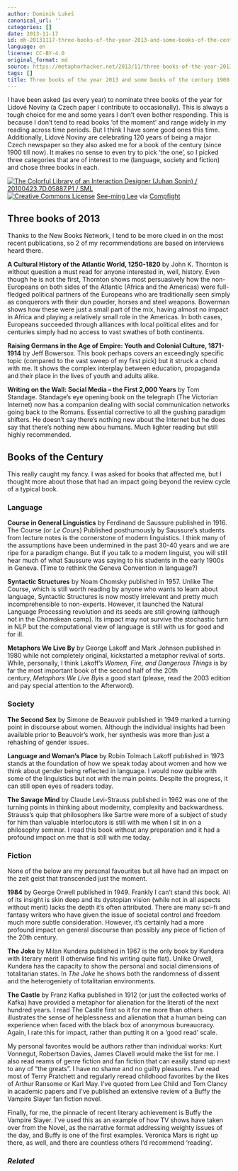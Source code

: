 ```yaml
---
author: Dominik Lukeš
canonical_url: ''
categories: []
date: 2013-11-17
id: mh-20131117-three-books-of-the-year-2013-and-some-books-of-the-century-1900-2013
language: en
license: CC-BY-4.0
original_format: md
source: https://metaphorhacker.net/2013/11/three-books-of-the-year-2013-and-some-books-of-the-century-1900-2013
tags: []
title: Three books of the year 2013 and some books of the century 1900-2013
---
```


I have been asked (as every year) to nominate three books of the year for Lidové Noviny (a Czech paper I contribute to occasionally). This is always a tough choice for me and some years I don’t even bother responding. This is because I don’t tend to read books ‘of the moment’ and range widely in my reading across time periods. But I think I have some good ones this time. Additionally, Lidové Noviny are celebrating 120 years of being a major Czech newspaper so they also asked me for a book of the century (since 1900 till now). It makes no sense to even try to pick ‘the one’, so I picked three categories that are of interest to me (language, society and fiction) and chose three books in each.

[![The Colorful Library of an Interaction Designer (Juhan Sonin) / 20100423.7D.05887.P1 / SML](http://farm5.staticflickr.com/4025/4556156477_c21fa939a8_b.jpg "The Colorful Library of an Interaction Designer (Juhan Sonin) / 20100423.7D.05887.P1 / SML")](http://www.flickr.com/photos/48973657@N00/4556156477/ "The Colorful Library of an Interaction Designer (Juhan Sonin) / 20100423.7D.05887.P1 / SML")[![Creative Commons License](http://metaphorhacker.techczech.net/wp-content/plugins/compfight/images/cc.png "Creative Commons License")](http://creativecommons.org/licenses/by/2.0/ "Attribution License") [See-ming Lee](http://www.flickr.com/photos/48973657@N00/4556156477/ "See-ming Lee") via [Compfight](http://www.compfight.com/ "Compfight")

Three books of 2013
-------------------

Thanks to the New Books Network, I tend to be more clued in on the most recent publications, so 2 of my recommendations are based on interviews heard there.

**A Cultural History of the Atlantic World, 1250-1820** by John K. Thornton is without question a must read for anyone interested in, well, history. Even though he is not the first, Thornton shows most persuasively how the non-Europeans on both sides of the Atlantic (Africa and the Americas) were full-fledged political partners of the Europeans who are traditionally seen simply as conquerors with their dun powder, horses and steel weapons. Bowerman shows how these were just a small part of the mix, having almost no impact in Africa and playing a relatively small role in the Americas. In both cases, Europeans succeeded through alliances with local political elites and for centuries simply had no access to vast swathes of both continents.

**Raising Germans in the Age of Empire: Youth and Colonial Culture, 1871-1914** by Jeff Bowersox. This book perhaps covers an exceedingly specific topic (compared to the vast sweep of my first pick) but it struck a chord with me. It shows the complex interplay between education, propaganda and their place in the lives of youth and adults alike.

**Writing on the Wall: Social Media – the First 2,000 Years** by Tom Standage. Standage’s eye opening book on the telegraph (The Victorian Internet) now has a companion dealing with social communication networks going back to the Romans. Essential corrective to all the gushing paradigm shifters. He doesn’t say there’s nothing new about the Internet but he does say that there’s nothing new abou humans. Much lighter reading but still highly recommended.

Books of the Century
--------------------

This really caught my fancy. I was asked for books that affected me, but I thought more about those that had an impact going beyond the review cycle of a typical book.

### Language

**Course in General Linguistics** by Ferdinand de Saussure published in 1916. The Course (or *Le Cours*) Published posthumously by Saussure’s students from lecture notes is the cornerstone of modern linguistics. I think many of the assumptions have been undermined in the past 30-40 years and we are ripe for a paradigm change. But if you talk to a modern linguist, you will still hear much of what Saussure was saying to his students in the early 1900s in Geneva. (Time to rethink the Geneva Convention in language?)

**Syntactic Structures** by Noam Chomsky published in 1957. Unlike The Course, which is still worth reading by anyone who wants to learn about language, Syntactic Structures is now mostly irrelevant and pretty much incomprehensible to non-experts. However, it launched the Natural Language Processing revolution and its seeds are still growing (although not in the Chomskean camp). Its impact may not survive the stochastic turn in NLP but the computational view of language is still with us for good and for ill.

**Metaphors We Live By** by George Lakoff and Mark Johnson published in 1980 while not completely original, kickstarted a metaphor revival of sorts. While, personally, I think Lakoff’s *Women, Fire, and Dangerous Things* is by far the most important book of the second half of the 20th century, *Metaphors We Live By*is a good start (please, read the 2003 edition and pay special attention to the Afterword).

### Society

**The Second Sex** by Simone de Beauvoir published in 1949 marked a turning point in discourse about women. Although the individual insights had been available prior to Beauvoir’s work, her synthesis was more than just a rehashing of gender issues.

**Language and Woman’s Place** by Robin Tolmach Lakoff published in 1973 stands at the foundation of how we speak today about women and how we think about gender being reflected in language. I would now quible with some of the linguistics but not with the main points. Despite the progress, it can still open eyes of readers today.

**The Savage Mind** by Claude Levi-Strauss published in 1962 was one of the turning points in thinking about modernity, complexity and backwardness. Strauss’s quip that philosophers like Sartre were more of a subject of study for him than valuable interlocutors is still with me when I sit in on a philosophy seminar. I read this book without any preparation and it had a profound impact on me that is still with me today.

### Fiction

None of the below are my personal favourites but all have had an impact on the zeit geist that transcended just the moment.

**1984** by George Orwell published in 1949. Frankly I can’t stand this book. All of its insight is skin deep and its dystopian vision (while not in all aspects without merit) lacks the depth it’s often attributed. There are many sci-fi and fantasy writers who have given the issue of societal control and freedom much more subtle consideration. However, it’s certainly had a more profound impact on general discourse than possibly any piece of fiction of the 20th century.

**The Joke** by Milan Kundera published in 1967 is the only book by Kundera with literary merit (I otherwise find his writing quite flat). Unlike Orwell, Kundera has the capacity to show the personal and social dimensions of totalitarian states. In *The Joke* he shows both the randomness of dissent and the heterogeniety of totalitarian environments.

**The Castle** by Franz Kafka published in 1912 (or just the collected works of Kafka) have provided a metaphor for alienation for the literati of the next hundred years. I read The Castle first so it for me more than others illustrates the sense of helplessness and alienation that a human being can experience when faced with the black box of anonymous bureaucracy. Again, I rate this for impact, rather than putting it on a ‘good read’ scale.

My personal favorites would be authors rather than individual works: Kurt Vonnegut, Robertson Davies, James Clavell would make the list for me. I also read reams of genre fiction and fan fiction that can easily stand up next to any of “the greats”. I have no shame and no guilty pleasures. I’ve read most of Terry Pratchett and regularly reread childhood favorites by the likes of Arthur Ransome or Karl May. I’ve quoted from Lee Child and Tom Clancy in academic papers and I’ve published an extensive review of a Buffy the Vampire Slayer fan fiction novel.

Finally, for me, the pinnacle of recent literary achievement is Buffy the Vampire Slayer. I’ve used this as an example of how TV shows have taken over from the Novel, as the narrative format addressing weighty issues of the day, and Buffy is one of the first examples. Veronica Mars is right up there, as well, and there are countless others I’d recommend ‘reading’.

### *Related*